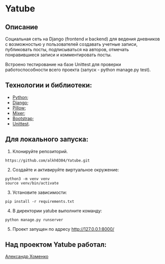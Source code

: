 # Yatube

## Описание

Социальная сеть на Django (frontend и backend) для ведения дневников с возможностью у пользователей создавать учетные записи, публиковать посты, подписываться на авторов, отмечать понравившиеся записи и комментировать посты.

Встроено тестирование на базе Unittest для проверки работоспособности всего проекта (запуск - python manage.py test).

## Технологии и библиотеки:
- [Python](https://www.python.org/);
- [Django](https://www.djangoproject.com);
- [Pillow](https://pillow.readthedocs.io/en/stable/);
- [Mixer](https://pypi.org/project/mixer/);
- [Bootstrap](https://getbootstrap.com);
- [Unittest](https://docs.python.org/3/library/unittest.html).

## Для локального запуска:
1. Клонируйте репозиторий.
```
https://github.com/alkh0304/Yatube.git
```
2. Создайте и активируйте виртуальное окружение:
```
python3 -m venv venv
source venv/bin/activate
```
3. Установите зависимости:
```
pip install -r requirements.txt
```
4. В директории yatube выполните команду:
```
python manage.py runserver
```
5. Проект запущен по адресу http://127.0.0.1:8000/

## Над проектом Yatube работал:

[Александр Хоменко](https://github.com/alkh0304)
